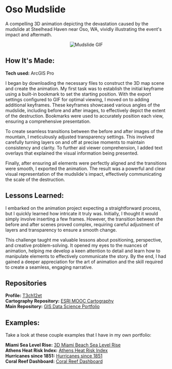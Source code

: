# Oso Mudslide
A compelling 3D animation depicting the devastation caused by the mudslide at Steelhead Haven near Oso, WA, vividly illustrating the event's impact and aftermath.

<div align="center">
<img alt = "Mudslide GIF" img src="./Oso Mudslide_gif.gif"/>
</div>

## How It's Made:

**Tech used:** ArcGIS Pro

I began by downloading the necessary files to construct the 3D map scene and create the animation. My first task was to establish the initial keyframe using a built-in bookmark to set the starting position. With the export settings configured to GIF for optimal viewing, I moved on to adding additional keyframes. These keyframes showcased various angles of the mudslide, including before and after images, to effectively depict the extent of the destruction. Bookmarks were used to accurately position each view, ensuring a comprehensive presentation.

To create seamless transitions between the before and after images of the mountain, I meticulously adjusted transparency settings. This involved carefully turning layers on and off at precise moments to maintain consistency and clarity. To further aid viewer comprehension, I added text overlays that explained the visual information being presented. 

Finally, after ensuring all elements were perfectly aligned and the transitions were smooth, I exported the animation. The result was a powerful and clear visual representation of the mudslide's impact, effectively communicating the scale of the destruction.

## Lessons Learned:

I embarked on the animation project expecting a straightforward process, but I quickly learned how intricate it truly was. Initially, I thought it would simply involve inserting a few frames. However, the transition between the before and after scenes proved complex, requiring careful adjustment of layers and transparency to ensure a smooth change.

This challenge taught me valuable lessons about positioning, perspective, and creative problem-solving. It opened my eyes to the nuances of animation, helping me develop a keen attention to detail and learn how to manipulate elements to effectively communicate the story. By the end, I had gained a deeper appreciation for the art of animation and the skill required to create a seamless, engaging narrative.

## Repositories
**Profile:** [T3ch12et](https://github.com/T3ch12et) <br>
**Cartography Repository:** [ESRI MOOC Cartography](https://github.com/T3ch12et/GIS-Data-Science-Portfolio/tree/main/ESRI-MOOC-Cartography) <br>
**Main Repository:** [GIS Data Science Portfolio](https://github.com/T3ch12et/GIS-Data-Science-Portfolio)

## Examples:
Take a look at these couple examples that I have in my own portfolio:

**Miami Sea Level Rise:** [3D Miami Beach Sea Level Rise](https://github.com/T3ch12et/GIS-Data-Science-Portfolio/tree/main/ESRI-MOOC-GIS-for-Climate-Action/3D-Miami-Beach-Sea-Level-Rise) <br>
**Athens Heat Risk Index:** [Athens Heat Risk Index](https://github.com/T3ch12et/GIS-Data-Science-Portfolio/tree/main/ESRI-MOOC-GIS-for-Climate-Action/Athens-Heat-Risk-Index) <br>
**Hurricanes since 1851:** [Hurricanes since 1851](https://github.com/T3ch12et/GIS-Data-Science-Portfolio/tree/main/ESRI-MOOC-Cartography/Hurricanes-since-1851) <br>
**Coral Reef Dashboard:** [Coral Reef Dashboard](https://github.com/T3ch12et/GIS-Data-Science-Portfolio/tree/main/ESRI-MOOC-GIS-for-Climate-Action/Coral-Reef-Dashboard)
